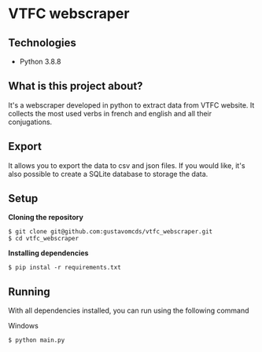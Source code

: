 # VTFC webscraper

## Technologies
- Python 3.8.8

## What is this project about?

It's a webscraper developed in python to extract data from VTFC website.
It collects the most used verbs in french and english and all their conjugations.

## Export

It allows you to export the data to csv and json files.
If you would like, it's also possible to create a SQLite database to storage the data.

## Setup

**Cloning the repository**
```
$ git clone git@github.com:gustavomcds/vtfc_webscraper.git
$ cd vtfc_webscraper
```

**Installing dependencies**
```
$ pip instal -r requirements.txt
```

## Running

With all dependencies installed, you can run using the following command

Windows
```
$ python main.py
```